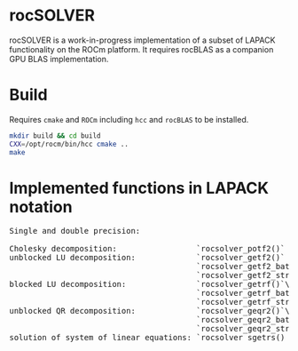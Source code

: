 # rocSOLVER

rocSOLVER is a work-in-progress implementation of a subset of LAPACK functionality on the ROCm platform. It requires rocBLAS as a companion GPU BLAS implementation.

# Build
Requires `cmake` and `ROCm` including `hcc` and `rocBLAS` to be installed.

```bash
mkdir build && cd build
CXX=/opt/rocm/bin/hcc cmake ..
make
```
# Implemented functions in LAPACK notation
<pre>
Single and double precision:

Cholesky decomposition:                 `rocsolver_potf2()` \
unblocked LU decomposition:             `rocsolver_getf2()` \
                                        `rocsolver_getf2_batched()`\
                                        `rocsolver_getf2_strided_batched()`\
blocked LU decomposition:               `rocsolver_getrf()`\
                                        `rocsolver_getrf_batched()`\
                                        `rocsolver_getrf_strided_batched()`\
unblocked QR decomposition:             `rocsolver_geqr2()`\
                                        `rocsolver_geqr2_batched()`\
                                        `rocsolver_geqr2_strided_batched()`\
solution of system of linear equations: `rocsolver_sgetrs() rocsolver_dgetrs()`  
</pre>
